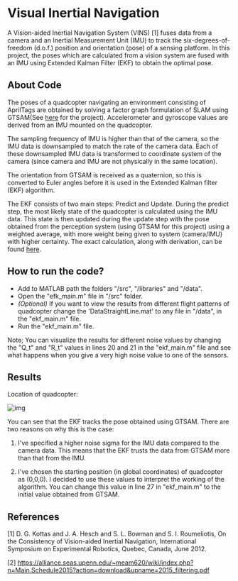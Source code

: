 # Visual Inertial Navigation

A Vision-aided Inertial Navigation System (VINS) [1] fuses data from a camera and an Inertial Measurement Unit (IMU) to track the six-degrees-of-freedom (d.o.f.) position and orientation (pose) of a sensing platform. In this project, the poses which are calculated from a vision system are fused with an IMU using Extended Kalman Filter (EKF) to obtain the optimal pose.

## About Code

The poses of a quadcopter navigating an environment consisting of AprilTags are obtained by solving a factor graph formulation of SLAM using GTSAM(See [here](https://github.com/rahul-sb/SLAMusingGTSAM) for the project). Accelerometer and gyroscope values are derived from an IMU mounted on the quadcopter. 

The sampling frequency of IMU is higher than that of the camera, so the IMU data is downsampled to match the rate of the camera data. Each of these downsampled IMU data is transformed to coordinate system of the camera (since camera and IMU are not physically in the same location).

The orientation from GTSAM is received as a quaternion, so this is converted to Euler angles before it is used in the Extended Kalman filter (EKF) algorithm. 

The EKF consists of two main steps: Predict and Update. During the predict step, the most likely state of the quadcopter is calculated using the IMU data. This state is then updated during the update step with the pose obtained from the perception system (using GTSAM for this project) using a weighted average, with more weight being given to system (camera/IMU) with higher certainty. The exact calculation, along with derivation, can be found [here](https://alliance.seas.upenn.edu/~meam620/wiki/index.php?n=Main.Schedule2015?action=download&upname=2015_filtering.pdf).

## How to run the code?

* Add to MATLAB path the folders "/src", "/libraries" and "/data". 
* Open the "efk_main.m" file in "/src" folder.
* _(Optional)_ If you want to view the results from different flight patterns of quadcopter change the 'DataStraightLine.mat' to any file in "/data", in the "ekf_main.m" file.
* Run the "ekf_main.m" file. 

Note; You can visualize the results for different noise values by changing the "Q_t" and "R_t" values in lines 20 and 21 in the "ekf_main.m" file and see what happens when you give a very high noise value to one of the sensors.


## Results

Location of quadcopter:

![img](https://drive.google.com/uc?export=view&id=16eCEcQqhZCgYkVDb4z0_MCXcgG35HtHf)

You can see that the EKF tracks the pose obtained using GTSAM. There are two reasons on why this is the case:

1. I've specified a higher noise sigma for the IMU data compared to the camera data. This means that the EKF trusts the data from GTSAM more than that from the IMU. 

2. I've chosen the starting position (in global coordinates) of quadcopter as (0,0,0). I decided to use these values to interpret the working of the algorithm. You can change this value in line 27 in "ekf_main.m" to the initial value obtained from GTSAM.


## References
[1] D. G. Kottas and J. A. Hesch and S. L. Bowman and S. I. Roumeliotis, On the Consistency of Vision-aided
Inertial Navigation, International Symposium on Experimental Robotics, Quebec, Canada, June 2012.

[2] https://alliance.seas.upenn.edu/~meam620/wiki/index.php?n=Main.Schedule2015?action=download&upname=2015_filtering.pdf
